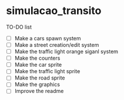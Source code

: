 # simulacao_transito

TO-DO list

- [ ] Make a cars spawn system  
- [ ] Make a street creation/edit system
- [ ] Make the traffic light orange siganl system 
- [ ] Make the counters
- [ ] Make the car sprite
- [ ] Make the traffic light sprite
- [ ] Make the road sprite
- [ ] Make the graphics
- [ ] Improve the readme
